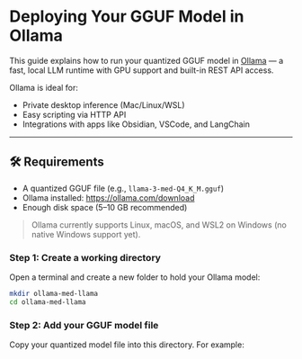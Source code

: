 # Deploying Your GGUF Model in Ollama

This guide explains how to run your quantized GGUF model in [Ollama](https://ollama.com) — a fast, local LLM runtime with GPU support and built-in REST API access.

Ollama is ideal for:
- Private desktop inference (Mac/Linux/WSL)
- Easy scripting via HTTP API
- Integrations with apps like Obsidian, VSCode, and LangChain

---

## 🛠 Requirements

- A quantized GGUF file (e.g., `llama-3-med-Q4_K_M.gguf`)
- Ollama installed: https://ollama.com/download
- Enough disk space (5–10 GB recommended)

> Ollama currently supports Linux, macOS, and WSL2 on Windows (no native Windows support yet).

### Step 1: Create a working directory

Open a terminal and create a new folder to hold your Ollama model:

```bash
mkdir ollama-med-llama
cd ollama-med-llama
```

### Step 2: Add your GGUF model file

Copy your quantized model file into this directory. For example:

